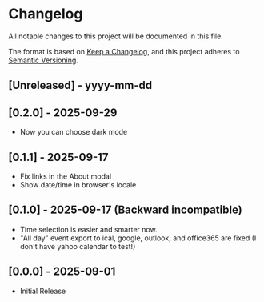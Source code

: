 # Changelog

All notable changes to this project will be documented in this file.

The format is based on [Keep a Changelog](https://keepachangelog.com/en/1.1.0/),
and this project adheres to [Semantic Versioning](https://semver.org/spec/v2.0.0.html).

## [Unreleased] - yyyy-mm-dd

## [0.2.0] - 2025-09-29

- Now you can choose dark mode

## [0.1.1] - 2025-09-17

- Fix links in the About modal
- Show date/time in browser's locale

## [0.1.0] - 2025-09-17 (Backward incompatible)

- Time selection is easier and smarter now.
- "All day" event export to ical, google, outlook, and office365 are fixed (I don't have yahoo calendar to test!)

## [0.0.0] - 2025-09-01

- Initial Release
